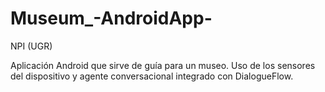 # Museum_-AndroidApp-
NPI (UGR)

Aplicación Android que sirve de guía para un museo. Uso de los sensores del dispositivo y agente conversacional integrado con DialogueFlow.
